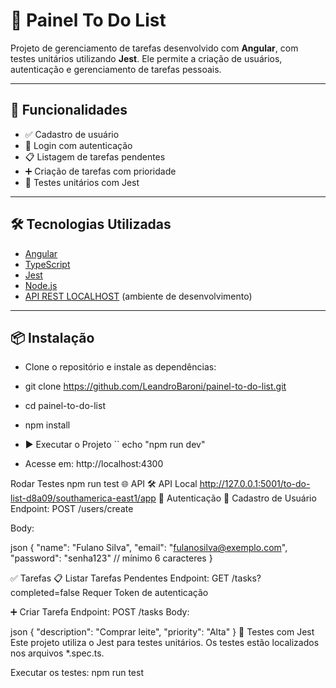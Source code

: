 # 📝 Painel To Do List

Projeto de gerenciamento de tarefas desenvolvido com **Angular**, com testes unitários utilizando **Jest**. Ele permite a criação de usuários, autenticação e gerenciamento de tarefas pessoais.

---

## 🚀 Funcionalidades

- ✅ Cadastro de usuário
- 🔐 Login com autenticação
- 📋 Listagem de tarefas pendentes
- ➕ Criação de tarefas com prioridade
- 🧪 Testes unitários com Jest

---

## 🛠️ Tecnologias Utilizadas

- [Angular](https://angular.io/)
- [TypeScript](https://www.typescriptlang.org/)
- [Jest](https://jestjs.io/)
- [Node.js](https://nodejs.org/)
- [API REST LOCALHOST](http://127.0.0.1:5001/to-do-list-d8a09/southamerica-east1/app) (ambiente de desenvolvimento)

---

## 📦 Instalação

- Clone o repositório e instale as dependências:

- git clone https://github.com/LeandroBaroni/painel-to-do-list.git
- cd painel-to-do-list
- npm install
- ▶️ Executar o Projeto
``
echo "npm run dev"
- Acesse em: http://localhost:4300

Rodar Testes
npm run test
🌐 API
🛠️ API Local
http://127.0.0.1:5001/to-do-list-d8a09/southamerica-east1/app
🔐 Autenticação
📌 Cadastro de Usuário
Endpoint: POST /users/create

Body:

json
{
  "name": "Fulano Silva",
  "email": "fulanosilva@exemplo.com",
  "password": "senha123" // mínimo 6 caracteres
}

✅ Tarefas
📋 Listar Tarefas Pendentes
Endpoint: GET /tasks?completed=false
Requer Token de autenticação

➕ Criar Tarefa
Endpoint: POST /tasks
Body:

json
{
  "description": "Comprar leite",
  "priority": "Alta"
}
🧪 Testes com Jest
Este projeto utiliza o Jest para testes unitários. Os testes estão localizados nos arquivos *.spec.ts.

Executar os testes:
npm run test
